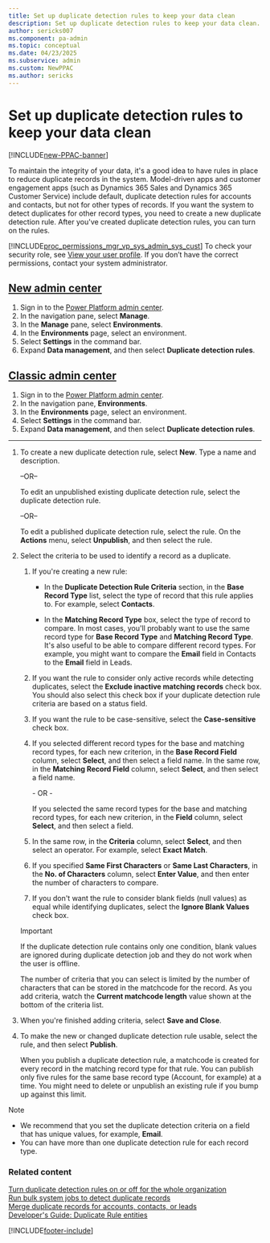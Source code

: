 ```yaml
---
title: Set up duplicate detection rules to keep your data clean  
description: Set up duplicate detection rules to keep your data clean.
author: sericks007
ms.component: pa-admin
ms.topic: conceptual
ms.date: 04/23/2025
ms.subservice: admin
ms.custom: NewPPAC
ms.author: sericks
---
```


# Set up duplicate detection rules to keep your data clean

[!INCLUDE[new-PPAC-banner](~/includes/new-PPAC-banner.md)]

To maintain the integrity of your data, it's a good idea to have rules in place to reduce duplicate records in the system. Model-driven apps and customer engagement apps (such as Dynamics 365 Sales and Dynamics 365 Customer Service) include default, duplicate detection rules for accounts and contacts, but not for other types of records. If you want the system to detect duplicates for other record types, you need to create a new duplicate detection rule. After you've created duplicate detection rules, you can turn on the rules.  
  
[!INCLUDE[proc_permissions_mgr_vp_sys_admin_sys_cust](../includes/proc-permissions-mgr-vp-sys-admin-sys-cust.md)] To check your security role, see [View your user profile](/powerapps/user/view-your-user-profile). If you don’t have the correct permissions, contact your system administrator.

## [New admin center](#tab/new)
1. Sign in to the [Power Platform admin center](https://admin.powerplatform.microsoft.com/).
1. In the navigation pane, select **Manage**.
1. In the **Manage** pane, select **Environments**.
1. In the **Environments** page, select an environment.
1. Select **Settings** in the command bar.
1. Expand **Data management**, and then select **Duplicate detection rules**. 

## [Classic admin center](#tab/classic)
1. Sign in to the [Power Platform admin center](https://admin.powerplatform.microsoft.com/).
1. In the navigation pane, **Environments**.
1. In the **Environments** page, select an environment.
1. Select **Settings** in the command bar.
1. Expand **Data management**, and then select **Duplicate detection rules**. 
---

1. To create a new duplicate detection rule, select **New**. Type a name and description.  
  
    –OR–  
  
    To edit an unpublished existing duplicate detection rule, select the duplicate detection rule.  
  
    –OR–  
  
    To edit a published duplicate detection rule, select the rule. On the **Actions** menu, select **Unpublish**, and then select the rule.  
  
1. Select the criteria to be used to identify a record as a duplicate.  
  
   1. If you're creating a new rule:  
  
       - In the **Duplicate Detection Rule Criteria** section, in the **Base Record Type** list, select the type of record that this rule applies to. For example, select **Contacts**.  
  
       - In the **Matching Record Type** box, select the type of record to compare. In most cases, you'll probably want to use the same record type for **Base Record Type** and **Matching Record Type**. It's also useful to be able to compare different record types. For example, you might want to compare the **Email** field in Contacts to the **Email** field in Leads.  
  
   2. If you want the rule to consider only active records while detecting duplicates, select the **Exclude inactive matching records** check box. You should also select this check box if your duplicate detection rule criteria are based on a status field.  
  
   3. If you want the rule to be case-sensitive, select the **Case-sensitive** check box.  
  
   4. If you selected different record types for the base and matching record types, for each new criterion, in the **Base Record Field** column, select **Select**, and then select a field name. In the same row, in the **Matching Record Field** column, select **Select**, and then select a field name.  
  
        \-  OR -  
  
        If you selected the same record types for the base and matching record types, for each new criterion, in the **Field** column, select **Select**, and then select a field.  
  
   5. In the same row, in the **Criteria** column, select **Select**, and then select an operator. For example, select **Exact Match**.  
  
   6. If you specified **Same First Characters** or **Same Last Characters**, in the **No. of Characters** column, select **Enter Value**, and then enter the number of characters to compare.  
  
   7. If you don't want the rule to consider blank fields (null values) as equal while identifying duplicates, select the **Ignore Blank Values** check box.  
  
   > [!IMPORTANT]
   >  If the duplicate detection rule contains only one condition, blank values are ignored during duplicate detection job and they do not work when the user is offline.
  
    The number of criteria that you can select is limited by the number of characters that can be stored in the matchcode for the record. As you add criteria, watch the **Current matchcode length** value shown at the bottom of the criteria list.  
  
1. When you're finished adding criteria, select **Save and Close**.  
  
1. To make the new or changed duplicate detection rule usable, select the rule, and then select **Publish**.  
  
    When you publish a duplicate detection rule, a matchcode is created for every record in the matching record type for that rule. You can publish only five rules for the same base record type (Account, for example) at a time. You might need to delete or unpublish an existing rule if you bump up against this limit.  
  
> [!NOTE]
>
> - We recommend that you set the duplicate detection criteria on a field that has unique values, for example, **Email**.  
> - You can have more than one duplicate detection rule for each record type.  
  
### Related content

 [Turn duplicate detection rules on or off for the whole organization](../admin/turn-duplicate-detection-rules-off-whole-organization.md)<br />
 [Run bulk system jobs to detect duplicate records](../admin/run-bulk-system-jobs-detect-duplicate-records.md)<br />
 [Merge duplicate records for accounts, contacts, or leads](/powerapps/user/merge-duplicate-records)<br />
 [Developer's Guide: Duplicate Rule entities](/powerapps/developer/common-data-service/duplicaterule-entities)

[!INCLUDE[footer-include](../includes/footer-banner.md)]
